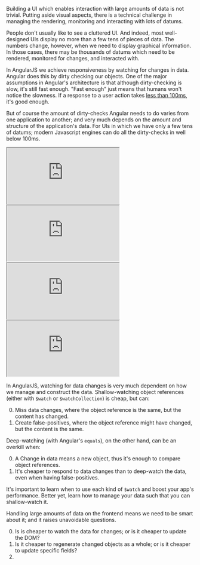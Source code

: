 Building a UI which enables interaction with large amounts of data is not
trivial. Putting aside visual aspects, there is a technical challenge in
managing the rendering, monitoring and interacting with lots of datums.

People don't usually like to see a cluttered UI. And indeed, most well-designed
UIs display no more than a few tens of pieces of data. The numbers change,
however, when we need to display graphical information. In those cases, there
may be thousands of datums which need to be rendered, monitored for changes,
and interacted with.

In AngularJS we achieve responsiveness by watching for changes in data. Angular
does this by dirty checking our objects. One of the major assumptions in
Angular's architecture is that although dirty-checking is slow, it's still fast
enough. "Fast enough" just means that humans won't notice the slowness. If a
response to a user action takes
[less than 100ms](http://stackoverflow.com/a/2547903/1365324), it's good enough.

But of course the amount of dirty-checks Angular needs to do varies from one
application to another; and very much depends on the amount and structure of
the application's data. For UIs in which we have only a few tens of datums;
modern Javascript engines can do all the dirty-checks in well below 100ms.

<iframe src="http://eyalar.github.io/Angular--watch-comparison/ng-repeat.html"></iframe>
<iframe src="http://eyalar.github.io/Angular--watch-comparison/deep-watch.html"></iframe>
<iframe src="http://eyalar.github.io/Angular--watch-comparison/shallow-watch.html"></iframe>
<iframe src="http://eyalar.github.io/Angular--watch-comparison/watch-collection.html"></iframe>

In AngularJS, watching for data changes is very much dependent on how we
manage and construct the data. Shallow-watching object references (either with
`$watch` or `$watchCollection`) is cheap, but can:

0. Miss data changes, where the object reference is the same, but the content
   has changed.
0. Create false-positives, where the object reference might have changed,
   but the content is the same.

Deep-watching (with Angular's `equals`), on the other hand, can be an overkill
when:

0. A Change in data means a new object, thus it's enough to compare object
   references.
0. It's cheaper to respond to data changes than to deep-watch the data, even
   when having false-positives.

It's important to learn when to use each kind of `$watch` and boost your app's
performance. Better yet, learn how to manage your data such that you can
shallow-watch it.

Handling large amounts of data on the frontend means we need to be smart about
it; and it raises unavoidable questions.

0. Is is cheaper to watch the data for changes; or is it cheaper to update
   the DOM?
0. Is it cheaper to regenerate changed objects as a whole; or is it cheaper to
   update specific fields?
0. 
